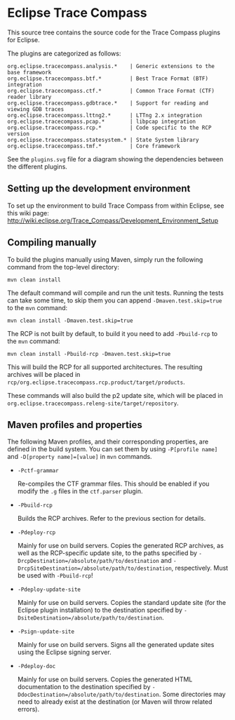 Eclipse Trace Compass
=====================

This source tree contains the source code for the Trace Compass plugins for
Eclipse.

The plugins are categorized as follows:

    org.eclipse.tracecompass.analysis.*    | Generic extensions to the base framework
    org.eclipse.tracecompass.btf.*         | Best Trace Format (BTF) integration
    org.eclipse.tracecompass.ctf.*         | Common Trace Format (CTF) reader library
    org.eclipse.tracecompass.gdbtrace.*    | Support for reading and viewing GDB traces
    org.eclipse.tracecompass.lttng2.*      | LTTng 2.x integration
    org.eclipse.tracecompass.pcap.*        | libpcap integration
    org.eclipse.tracecompass.rcp.*         | Code specific to the RCP version
    org.eclipse.tracecompass.statesystem.* | State System library
    org.eclipse.tracecompass.tmf.*         | Core framework

See the `plugins.svg` file for a diagram showing the dependencies between the
different plugins.


Setting up the development environment
--------------------------------------

To set up the environment to build Trace Compass from within Eclipse, see this
wiki page:
<http://wiki.eclipse.org/Trace_Compass/Development_Environment_Setup>


Compiling manually
------------------

To build the plugins manually using Maven, simply run the following command from
the top-level directory:

    mvn clean install

The default command will compile and run the unit tests. Running the tests can
take some time, to skip them you can append `-Dmaven.test.skip=true` to the
`mvn` command:

    mvn clean install -Dmaven.test.skip=true

The RCP is not built by default, to build it you need to add `-Pbuild-rcp` to
the `mvn` command:

    mvn clean install -Pbuild-rcp -Dmaven.test.skip=true

This will build the RCP for all supported architectures. The resulting archives
will be placed in `rcp/org.eclipse.tracecompass.rcp.product/target/products`.

These commands will also build the p2 update site, which will be placed in
`org.eclipse.tracecompass.releng-site/target/repository`.


Maven profiles and properties
-----------------------------

The following Maven profiles, and their corresponding properties, are defined in
the build system. You can set them by using `-P[profile name]` and
`-D[property name]=[value]` in `mvn` commands.

* `-Pctf-grammar`

  Re-compiles the CTF grammar files. This should be enabled if you modify the
  `.g` files in the `ctf.parser` plugin.

* `-Pbuild-rcp`

  Builds the RCP archives. Refer to the previous section for details.

* `-Pdeploy-rcp`

  Mainly for use on build servers. Copies the generated RCP archives, as well as
  the RCP-specific update site, to the paths specified by
  `-DrcpDestination=/absolute/path/to/destination` and
  `-DrcpSiteDestination=/absolute/path/to/destination`, respectively.
  Must be used with `-Pbuild-rcp`!

* `-Pdeploy-update-site`

  Mainly for use on build servers. Copies the standard update site (for the
  Eclipse plugin installation) to the destination specified by
  `-DsiteDestination=/absolute/path/to/destination`.

* `-Psign-update-site`

  Mainly for use on build servers. Signs all the generated update sites using
  the Eclipse signing server.

* `-Pdeploy-doc`

  Mainly for use on build servers. Copies the generated HTML documentation to
  the destination specified by `-DdocDestination=/absolute/path/to/destination`.
  Some directories may need to already exist at the destination (or Maven will
  throw related errors).

